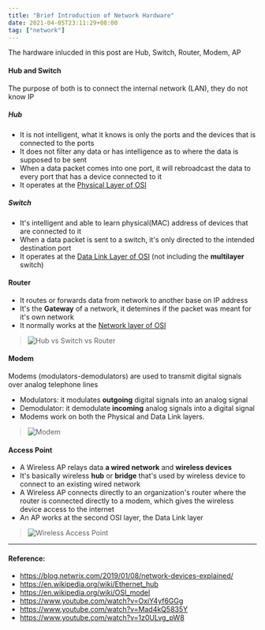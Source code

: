 ```yaml
---
title: "Brief Introduction of Network Hardware"
date: 2021-04-05T23:11:29+08:00
tag: ["network"]
---
```


The hardware inlucded in this post are Hub, Switch, Router, Modem, AP

<!--more-->

#### Hub and Switch
The purpose of both is to connect the internal network (LAN), they do not know IP
##### Hub 
- It is not intelligent, what it knows is only the ports and the devices that is connected to the ports
- It does not filter any data or has intelligence as to where the data is supposed to be sent
- When a data packet comes into one port, it will rebroadcast the data to every port that has a device connected to it 
- It operates at the [Physical Layer of OSI](https://en.wikipedia.org/wiki/OSI_model#Layer_1:_Physical_Layer)

##### Switch
- It's intelligent and able to learn physical(MAC) address of devices that are connected to it
- When a data packet is sent to a switch, it's only directed to the intended destination port
- It operates at the [Data Link Layer of OSI](https://en.wikipedia.org/wiki/OSI_model#Layer_2:_Data_Link_Layer) (not including the **multilayer** switch)

#### Router
- It routes or forwards data from network to another base on IP address
- It's the **Gateway** of a network, it detemines if the packet was meant for it's own network
- It normally works at the [Network layer of OSI](https://en.wikipedia.org/wiki/OSI_model#Layer_3:_Network_Layer)

> ![Hub vs Switch vs Router](/images/hub_switch_router.png)

#### Modem
Modems (modulators-demodulators) are used to transmit digital signals over analog telephone lines
- Modulators: it modulates **outgoing** digital signals into an analog signal
- Demodulator: it demodulate **incoming** analog signals into a digital signal
- Modems work on both the Physical and Data Link layers.

> ![Modem](/images/modem.png)

#### Access Point
- A Wireless AP relays data **a wired network** and **wireless devices**
- It's basically wireless **hub** or **bridge** that's used by wireless device to connect to an existing wired network
- A Wireless AP connects directly to an organization's router where the router is connected directly to a modem, which gives the wireless device access to the internet 
- An AP works at the second OSI layer, the Data Link layer

> ![Wireless Access Point](/images/ap.png)

---
#### Reference:
- https://blog.netwrix.com/2019/01/08/network-devices-explained/
- https://en.wikipedia.org/wiki/Ethernet_hub
- https://en.wikipedia.org/wiki/OSI_model
- https://www.youtube.com/watch?v=OxiY4yf6GGg
- https://www.youtube.com/watch?v=Mad4kQ5835Y
- https://www.youtube.com/watch?v=1z0ULvg_pW8
